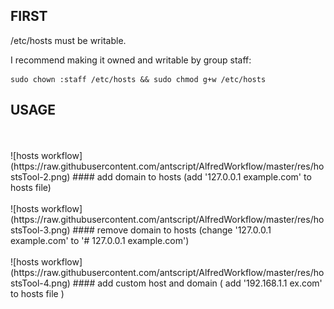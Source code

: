 FIRST
----------------
/etc/hosts must be writable. 

I recommend making it owned and writable by group staff:

    sudo chown :staff /etc/hosts && sudo chmod g+w /etc/hosts


USAGE
----------------
<br />
<br />
![hosts workflow](https://raw.githubusercontent.com/antscript/AlfredWorkflow/master/res/hostsTool-2.png)
#### add domain to hosts (add '127.0.0.1 example.com' to hosts file)
<br />
<br />
![hosts workflow](https://raw.githubusercontent.com/antscript/AlfredWorkflow/master/res/hostsTool-3.png)
#### remove domain to hosts (change '127.0.0.1 example.com' to '# 127.0.0.1 example.com')
<br />
<br />
![hosts workflow](https://raw.githubusercontent.com/antscript/AlfredWorkflow/master/res/hostsTool-4.png)
#### add custom host and domain ( add '192.168.1.1 ex.com' to hosts file )
<br />
<br />
<br />
